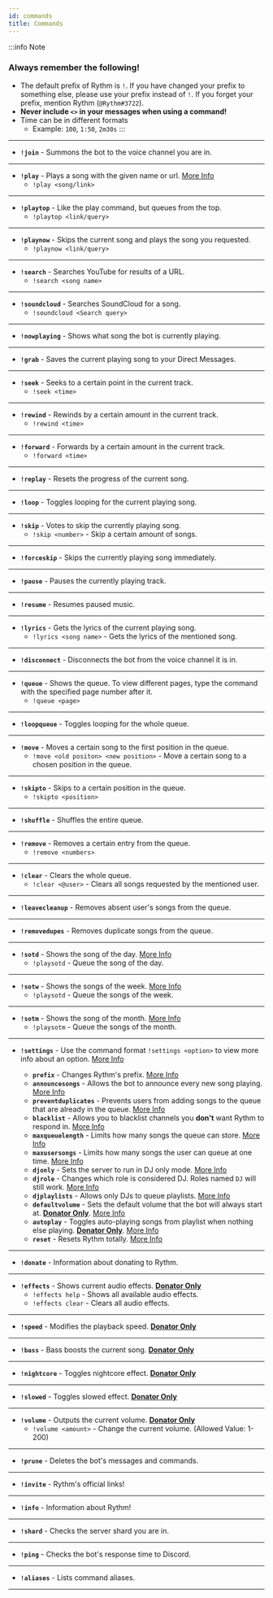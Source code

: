 ```yaml
---
id: commands
title: Commands
---
```


:::info Note
### Always remember the following!
- The default prefix of Rythm is `!`. If you have changed your prefix to something else, please use your prefix instead of `!`. If you forget your prefix, mention Rythm (`@Rythm#3722`). 
- **Never include `<>` in your messages when using a command!**
- Time can be in different formats
   + Example: `100`, `1:50`, `2m30s`
:::

---
<!-- Song-related commands -->
- **`!join`** - Summons the bot to the voice channel you are in.
--- 
- **`!play`** - Plays a song with the given name or url. [More Info](/play_song)
    - `!play <song/link>` 
---
- **`!playtop`** - Like the play command, but queues from the top. 
    - `!playtop <link/query>`
--- 
- **`!playnow`** - Skips the current song and plays the song you requested.
    - `!playnow <link/query>`
--- 
- **`!search`** - Searches YouTube for results of a URL.
    - `!search <song name>`
--- 
- **`!soundcloud`** - Searches SoundCloud for a song.
    - `!soundcloud <Search query>`
--- 
- **`!nowplaying`** - Shows what song the bot is currently playing.
--- 
- **`!grab`** - Saves the current playing song to your Direct Messages.
---
- **`!seek`** - Seeks to a certain point in the current track.
    - `!seek <time>`
--- 
- **`!rewind`** - Rewinds by a certain amount in the current track. 
    - `!rewind <time>`
--- 
- **`!forward`** - Forwards by a certain amount in the current track.
    - `!forward <time>`
--- 
- **`!replay`** - Resets the progress of the current song.
--- 
- **`!loop`** - Toggles looping for the current playing song.
--- 
- **`!skip`** - Votes to skip the currently playing song.
    - `!skip <number>` - Skip a certain amount of songs.
--- 
- **`!forceskip`** - Skips the currently playing song immediately.
--- 
- **`!pause`** - Pauses the currently playing track. 
--- 
- **`!resume`** - Resumes paused music.
--- 
- **`!lyrics`** - Gets the lyrics of the current playing song.
    - `!lyrics <song name>` - Gets the lyrics of the mentioned song.
--- 
- **`!disconnect`** - Disconnects the bot from the voice channel it is in.
---
<!-- Queue-related commands -->
- **`!queue`** - Shows the queue. To view different pages, type the command with the specified page number after it.
    - `!queue <page>`
--- 
- **`!loopqueue`** - Toggles looping for the whole queue.
--- 
- **`!move`** - Moves a certain song to the first position in the queue.	 
    - `!move <old positon> <new position>` - Move a certain song to a chosen position in the queue.
--- 
- **`!skipto`** - Skips to a certain position in the queue. 
    - `!skipto <position>`
--- 
- **`!shuffle`** -  Shuffles the entire queue. 
--- 
- **`!remove`** - Removes a certain entry from the queue.
    - `!remove <numbers>`
---
- **`!clear`** - Clears the whole queue. 
    - `!clear <@user>` - Clears all songs requested by the mentioned user.
--- 
- **`!leavecleanup`** - Removes absent user's songs from the queue.
---
- **`!removedupes`** - Removes duplicate songs from the queue.
--- 
<!-- Koodos-related commands -->
- **`!sotd`** - Shows the song of the day. [More Info](/features#koodos-integration)
    - `!playsotd` - Queue the song of the day.
---
- **`!sotw`** - Shows the songs of the week. [More Info](/features#koodos-integration)
    - `!playsotd` - Queue the songs of the week.
---
- **`!sotm`** - Shows the song of the month. [More Info](/features#koodos-integration)
    - `!playsotm` - Queue the songs of the month.
---
<!-- Settings-related commands -->
- **`!settings`** - Use the command format `!settings <option>` to view more info about an option. [More Info](/settings)

    - **`prefix`** - Changes Rythm's prefix. [More Info](/settings#prefix)
    - **`announcesongs`** - Allows the bot to announce every new song playing. [More Info](/settings#announce-songs)
    - **`preventduplicates`** - Prevents users from adding songs to the queue that are already in the queue. [More Info](/settings#duplicate-song-preventation)
    - **`blacklist`** - Allows you to blacklist channels you **don't** want Rythm to respond in. [More Info](/settings#blacklist)
    - **`maxqueuelength`** - Limits how many songs the queue can store. [More Info](/settings#max-queue-length)
    - **`maxusersongs`** - Limits how many songs the user can queue at one time. [More Info](/settings#max-user-songs)
    - **`djonly`** - Sets the server to run in DJ only mode. [More Info](/settings#dj-only-mode)
    - **`djrole`** - Changes which role is considered DJ. Roles named `DJ` will still work. [More Info](/settings#dj-role)
    - **`djplaylists`** - Allows only DJs to queue playlists. [More Info](/settings#dj-only-playlists)
    - **`defaultvolume`** - Sets the default volume that the bot will always start at. [**Donator Only**](https://rythmbot.co/donate?do). [More Info](/settings#default-volume)
    - **`autoplay`** - Toggles auto-playing songs from playlist when nothing else playing. [**Donator Only**](https://rythmbot.co/donate?do). [More Info](/settings#autoplay)
    - **`reset`** - Resets Rythm totally. [More Info](/settings#reset)
--- 
<!-- Donators-related commands -->
- **`!donate`** - Information about donating to Rythm.
--- 
- **`!effects`** - Shows current audio effects.  [**Donator Only**](https://rythmbot.co/donate?do)
    - `!effects help` - Shows all available audio effects.
    - `!effects clear` - Clears all audio effects.
---
- **`!speed`** - Modifies the playback speed.  [**Donator Only**](https://rythmbot.co/donate?do)
---
- **`!bass`** - Bass boosts the current song.  [**Donator Only**](https://rythmbot.co/donate?do)
---
- **`!nightcore`** - Toggles nightcore effect.  [**Donator Only**](https://rythmbot.co/donate?do)
---
- **`!slowed`** - Toggles slowed effect.  [**Donator Only**](https://rythmbot.co/donate?do)
---
- **`!volume`** - Outputs the current volume.   [**Donator Only**](https://rythmbot.co/donate?do)
    - `!volume <amount>` - Change the current volume. (Allowed Value: 1-200)
--- 
<!-- Bot-related commands -->
- **`!prune`** - Deletes the bot's messages and commands.
--- 
- **`!invite`** - Rythm's official links! 
--- 
- **`!info`** - Information about Rythm!
--- 
- **`!shard`** - Checks the server shard you are in.
--- 
- **`!ping`** - Checks the bot's response time to Discord.
---
- **`!aliases`** - Lists command aliases.
--- 
